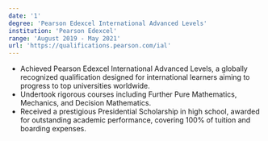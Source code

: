 ```yaml
---
date: '1'
degree: 'Pearson Edexcel International Advanced Levels'
institution: 'Pearson Edexcel'
range: 'August 2019 - May 2021'
url: 'https://qualifications.pearson.com/ial'
---
```


- Achieved Pearson Edexcel International Advanced Levels, a globally recognized qualification designed for international learners aiming to progress to top universities worldwide.
- Undertook rigorous courses including Further Pure Mathematics, Mechanics, and Decision Mathematics.
- Received a prestigious Presidential Scholarship in high school, awarded for outstanding academic performance, covering 100% of tuition and boarding expenses.
